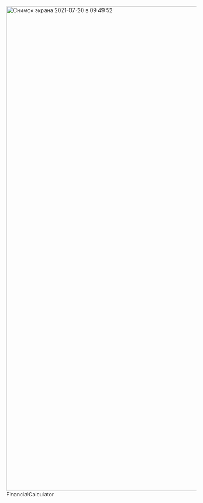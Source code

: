 <img width="1280" alt="Снимок экрана 2021-07-20 в 09 49 52" src="https://user-images.githubusercontent.com/64588396/126275341-1b508e36-c8e4-4975-ad23-f5db85bad356.png">
FinancialСalculator
